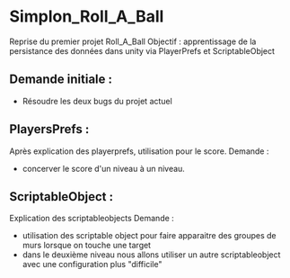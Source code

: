 # Simplon_Roll_A_Ball
 
Reprise du premier projet Roll_A_Ball
Objectif : apprentissage de la persistance des données dans unity via PlayerPrefs et ScriptableObject

## Demande initiale :

- Résoudre les deux bugs du projet actuel

## PlayersPrefs :

Après explication des playerprefs, utilisation pour le score. 
Demande :
- concerver le score d'un niveau à un niveau.

## ScriptableObject :

Explication des scriptableobjects
Demande :
- utilisation des scriptable object pour faire apparaitre des groupes de murs lorsque on touche une target
- dans le deuxième niveau nous allons utiliser un autre scriptableobject avec une configuration plus "difficile"
